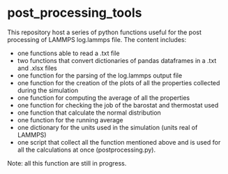# post_processing_tools

This repository host a series of python functions useful for the post processing of LAMMPS log.lammps file.
The content includes:
- one functions able to read a .txt file
- two functions that convert dictionaries of pandas dataframes in a .txt and .xlsx files
- one function for the parsing of the log.lammps output file
- one function for the creation of the plots of all the properties collected during the simulation
- one function for computing the average of all the properties
- one function for checking the job of the barostat and thermostat used
- one function that calculate the normal distribution
- one function for the running average
- one dictionary for the units used in the simulation (units real of LAMMPS)
- one script that collect all the function mentioned above and is used for all the calculations at once (postprocessing.py).

Note: all this function are still in progress.
